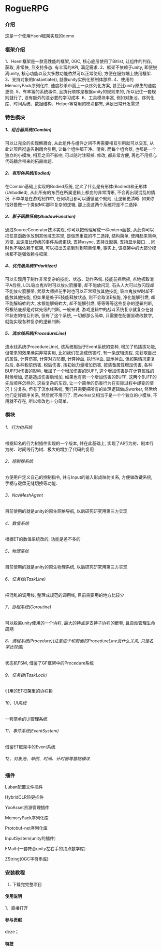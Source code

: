 # RogueRPG

### 介绍
这是一个使用Hsenl框架实现的demo

### 框架介绍
1、Hsenl框架是一款高性能的框架, 0GC, 核心底层使用了Bitlist, 让组件的判存, 获取, 非常快, 且支持多态. 有丰富的API, 满足需求.
2、框架不依赖于unity, 即便脱离unity, 核心功能以及大多数功能依然可以正常使用, 方便在服务端上使用框架.
3、支持对象的Instantiate(), 就像unity实例化预制体那样.
4、使用的MemoryPack序列化库, 速度秒杀市面上一众序列化方案, 甚至比unity原生的速度更快.
5、有丰富的系统事件, 且执行顺序是根据unity的规则来的, 所以记住一套规则就行了, 没有额外的没必要的学习成本.
6、工具模块丰富, 例如对象池、序列化库、时间系统、数据结构、Helper等常用的模块都有, 满足日常开发需求

### 特色模块

##### 1、组合器系统(Combin)

可以让完全的实现解耦合, 从此组件与组件之间不再需要相互引用就可以交互, 从此让项目彻底告别耦合引用, 让每个组件都干净、清爽. 而每个组合器, 也都是一个独立的小模块, 相互之间不影响, 可以随时注释掉, 修改, 都非常方便, 再也不用担心代码耦合带来的拓展难题.

##### 2、有形体系统(Bodied)

在Combin基础上实现的Bodied系统, 定义了什么是有形体(Bodied)和无形体(Unbodied), 从此所有的东西在所属逻辑上都变的非常清晰, 不会再出现混乱的情况. 不单单是在游戏制作中, 任何项目都可以遵循这个规则, 让逻辑更清晰. 如果你恰好要做一个类似MC那种复杂的逻辑, 那上面这两个系统将是不二选择.

##### 3、影子函数系统(ShadowFunction)

通过SourceGenerator技术实现, 你可以把他理解成一种extern函数, 从此你可以把任意函数体放到其他域去实现, 是做热重载的不二选择, 结构简单, 使用起来简单, 方便, 且速度比传统的事件系统更快, 支持async, 支持泛型类, 支持显示接口..., 同时也不强依赖于框架, 可以扣出去拿到别到项目使用, 事实上, 该框架中的大部分模块都不是强依赖与框架.

##### 4、优先级系统(Prioritizer)

可以实现用于制作非常复杂的技能、状态、动作系统. 技能前摇后摇, 点地板取消平A后摇, LOL吸血鬼W时可以放火箭腰带, 却不能放闪现, 石头人大可以放闪现却不能放火箭腰带, 武器大师摇花手时也可以正常释放其他技能, 吸血鬼放W时却不能放其他技能, 但如果是处于E技能释放状态, 则不会取消E技能, 净化能解引燃, 却不能解蚂蚱的大, 水银能解蚂蚱大, 却不能解引燃, 等等等等这些复杂的逻辑判断, 归根结底都是对优先级的判断, 一般来说, 游戏逻辑中的战斗系统复杂就复杂在各种状态的相互判断, 但有了这个系统, 一切都那么简单, 只需要在配置里改改数字, 就能实现各种复杂的逻辑判断.

##### 5、流水线系统(ProcedureLine)

流水线系统(ProcedureLine), 该系统相当于Event系统的变种, 增加了热插拔功能, 但带来的效果确实非常实用, 比如我们在造成伤害时, 有一条逻辑流程, 先获取自己的属性, 计算伤害, 计算对方防御, 计算掉血, 执行掉血, 显示掉血, 但如果情况更复杂后, 各种税前伤害, 税后伤害, 按初始力量增加伤害, 按装备属性增加伤害, 各种BUFF对伤害的影响, 我加了一个增加伤害的BUFF, 这个增加伤害是在计算属性的时候增加, 还是造成伤害后增加, 如果也有另一个增加伤害的BUFF, 这两个BUFF的先后顺序怎样的, 这些复杂的东西, 让一个简单的伤害行为在实际过程中却变的情况十分复杂, 但有了流水线系统, 我们只需要把所有的处理逻辑做成worker, 然后给他们定好顺序关系, 然后就不用问了. 而worker又相当于是一个个独立的小模块, 不用就不存在, 所以修改也十分简单.

### 模块

###### 1、行为树系统

根据知名的行为树插件实现的一个版本, 并在此基础上, 实现了AI行为树、剧本行为树、时间线行为树、极大的增加了代码的复用

###### 2、控制器系统

方便用户定义自己的控制指令, 并与Input的输入形成映射关系, 方便做改键系统, 手柄与键盘无缝切换等功能.

###### 3、NavMeshAgent

目前使用的就是unity的原生网格导航, 以后研究研究用第三方实现

###### 4、数值系统

根据ET的数值系统改的, 功能是差不多的

###### 5、物理系统

目前使用的就是unity的原生物理系统, 以后研究研究用第三方实现

###### 6、任务线(TaskLine)

把混乱的调用线, 整理成规范的调用线, 目前需要用的地方比较少

###### 7、协程系统(Coroutine)

可以脱离unity使用的一个协程, 最大的特点是支持子协程的嵌套, 且自动管理生命周期

###### 8、流程系统(Procedure)(注意这个和前面的ProcedureLine没什么关系, 只是名字比较像)

状态机FSM, 借鉴了GF框架中的Procedure系统

###### 9、任务锁(TaskLock)

引用的ET框架里的协程锁

###### 10、UI系统

一套简单的UI管理系统

###### 11、事件系统(EventSystem)

借鉴ET框架中的Event系统

###### 12、对象池、单例、时间、计时器等基础模块

### 插件

Luban配置文件插件

HybridCLR热更插件

YooAsset资源管理插件

MemoryPack序列化库

Protobuf-net序列化库

InputSystem(unity的插件)

FMath(一套符合unity左右手的顶点数学库)

ZString(0GC字符串库)

### 安装教程

1.  下载完完整项目

#### 使用说明

1、直接打开


#### 参与贡献

dcze；

#### 特技

